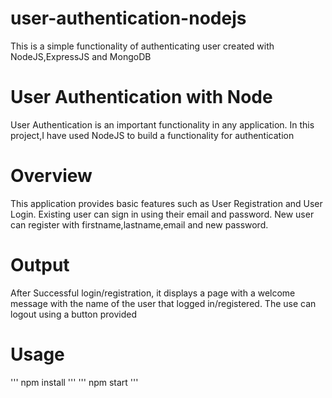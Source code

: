 # user-authentication-nodejs
This is a simple functionality of authenticating user created with NodeJS,ExpressJS and MongoDB

# User Authentication with Node
User Authentication is an important functionality in any application. In this project,I have used NodeJS to build a functionality for authentication

# Overview
This application provides basic features such as User Registration and User Login. Existing user can sign in using their email and password. New user can register with firstname,lastname,email and new password.

# Output
After Successful login/registration, it displays a page with a welcome message with the name of the user that logged in/registered. The use can logout using a button provided

# Usage
'''
npm install
'''
'''
npm start
'''
